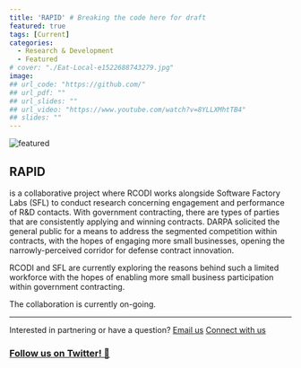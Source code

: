 ```yaml
---
title: 'RAPID' # Breaking the code here for draft
featured: true
tags: [Current]
categories:
  - Research & Development
  - Featured
# cover: "./Eat-Local-e1522688743279.jpg"
image:
## url_code: "https://github.com/"
## url_pdf: ""
## url_slides: ""
## url_video: "https://www.youtube.com/watch?v=8YLLXMhtTB4"
## slides: ""
---
```

![featured](https://user-images.githubusercontent.com/74989091/114110737-34a2a700-98a6-11eb-8932-e84b84571cd0.png)

## RAPID
 is a collaborative project where RCODI works alongside Software Factory Labs (SFL) to conduct research concerning engagement and performance of R&D contacts. With government contracting, there are types of parties that are consistently applying and winning contracts. DARPA solicited the general public for a means to address the segmented competition within contracts, with the hopes of engaging more small businesses, opening the narrowly-perceived corridor for defense contract innovation.

RCODI and SFL are currently exploring the reasons behind such a limited workforce with the hopes of enabling more small business participation within government contracting.

The collaboration is currently on-going.


---
Interested in partnering or have a question?
[Email us](mailto:sbrunswi@purdue.edu)
[Connect with us](https://www.facebook.com/OpenDigitalPurdue/)
### [Follow us on Twitter! 🙌](https://twitter.com/purdue_rcodi)
